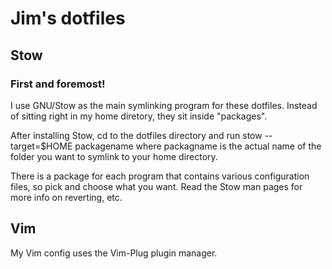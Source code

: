 # Jim's dotfiles

## Stow
### First and foremost!

I use GNU/Stow as the main symlinking program
for these dotfiles. Instead of sitting right in my
home diretory, they sit inside "packages". 

After installing
Stow, cd to the dotfiles directory and run
stow --target=$HOME packagename where packagname is the actual
name of the folder you want to symlink to your home directory.

There is a package for each program that contains various
configuration files, so pick and choose what you want.
Read the Stow man pages for more info on reverting, etc.

## Vim

My Vim config uses the Vim-Plug plugin manager.

